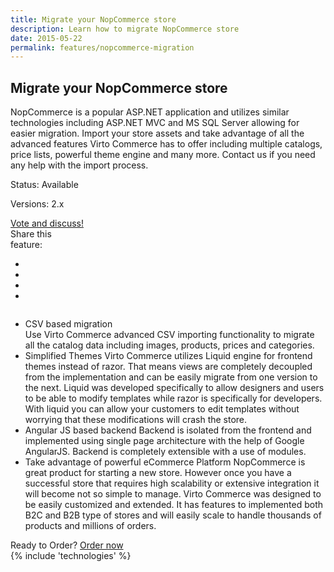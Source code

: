 ```yaml
---
title: Migrate your NopCommerce store
description: Learn how to migrate NopCommerce store
date: 2015-05-22
permalink: features/nopcommerce-migration
---
```

<article role="main" class="main">
	<div class="features">
		<div class="responsive">
			<h1 class="title">Migrate your NopCommerce store</h1>
		</div>
		<div class="features-content clearfix">
			<div class="responsive">
                <div class="feature-descr">
					NopCommerce is a popular ASP.NET application and utilizes similar technologies including ASP.NET MVC and 
					MS SQL Server allowing for easier migration. Import your store assets and take advantage of all the advanced features
					Virto Commerce has to offer including multiple catalogs, price lists, powerful theme engine and many more. Contact us if 
					you need any help with the import process.
				</div>
			</div>
		</div>
		<div class="features-meta clearfix">
			<div class="responsive">
				<div class="column">
					<div class="feature-info">
						<p>Status: Available</p>
						<p>Versions: 2.x</p>
					</div>
                    <a class="button white large" href="http://help.virtocommerce.com/support/discussions/topics/4000321578" target="_blank">Vote and discuss!</a>
				</div>
				<div class="column">
					<div class="feauture-soc">
						<span class="feauture-soc_name">Share this <br>feature:</span>
						<ul class="list __inline __socials">
                            <li class="list-item">
                                <a target="_blank" href="http://twitter.com/share?url=https://virtocommerce.com/features/nopcommerce-migration"></a>
                            </li>
                            <li class="list-item fb">
                                <a target="_blank" href="//www.facebook.com/sharer.php?u=https://virtocommerce.com/features/nopcommerce-migration"></a>
                            </li>
							<li class="list-item plus">
                                <a target="_blank" href="http://plus.google.com/share?url=https://virtocommerce.com/features/nopcommerce-migration"></a>
							</li>
							<li class="list-item ln">
								<a target="_blank" href="http://www.linkedin.com/company/virtoway/virto-commerce-788516/product?trk=biz_product"></a>
							</li>
						</ul>
					</div>
				</div>
			</div>
		</div>
		<div class="features-list __responsive">
			<ul class="list">
				<li class="list-item">
					<div class="title">CSV based migration</div>
					<span class="descr">
						Use Virto Commerce advanced CSV importing functionality to migrate all the catalog data including images, products, prices and categories.
					</span>
				</li>
				<li class="list-item">
                    <span class="title">Simplified Themes</span>
                    <span class="descr">
                    	Virto Commerce utilizes Liquid engine for frontend themes instead of razor. That means views are completely decoupled from the implementation 
						and can be easily migrate from one version to the next. Liquid was developed specifically to allow designers and users to be able to 
						modify templates while razor is specifically for developers. With liquid you can allow your customers to edit templates without worrying that
						these modifications will crash the store.  
					</span>
                </li>
				<li class="list-item">
                    <span class="title">Angular JS based backend</span>
                    <span class="descr">
                    	Backend is isolated from the frontend and implemented using single page architecture with the help of Google AngularJS. Backend is completely extensible
						with a use of modules.
					</span>
                </li>
				<li class="list-item">
                    <span class="title">Take advantage of powerful eCommerce Platform</span>
                    <span class="descr">
                        NopCommerce is great product for starting a new store. However once you have a successful store
						that requires high scalability or extensive integration it will become not so simple to manage. Virto Commerce was designed to be easily customized and extended. It has
						features to implemented both B2C and B2B type of stores and will easily scale to handle thousands of products and millions of orders.
                    </span>
                </li>
			</ul>
		</div>
	</div>
	<div class="try-it">
		<span class="try-it-text">Ready to Order?</span> <a class="button fill" href="/contact-us">Order now</a>
	</div>
	{% include 'technologies' %}
</article>